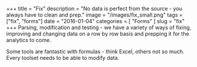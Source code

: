 +++
title = "Fix"
description = "No data is perfect from the source - you always have to clean and prep."
image = "/images/fix_small.png"
tags = ["fix", "forms"]
date = "2016-01-04"
categories = [
  "Forms"
]
slug = "fix"
+++
Parsing, modification and testing - we have a variety of ways of fixing,
improving and changing data on a row by row basis and prepping it for the
analytics to come.  

Some tools are fantastic with formulas - think Excel, others not so much.  Every
toolset needs to be able to modify data.
